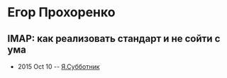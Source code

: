 # Егор Прохоренко

## IMAP: как реализовать стандарт и не сойти с ума
- 2015 Oct 10 -- [Я.Субботник](https://events.yandex.ru/lib/talks/3187/)    
